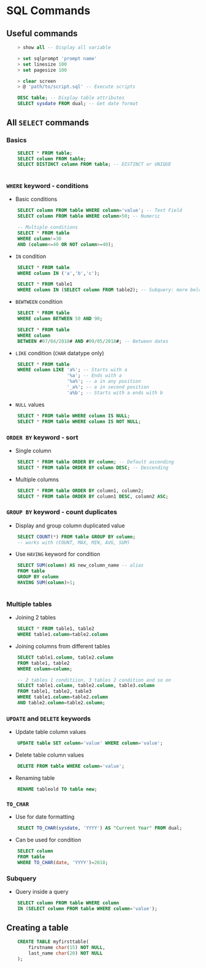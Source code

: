 # SQL Commands

## Useful commands

```sql
	> show all -- Display all variable

	> set sqlprompt 'prompt name'
	> set linesize 100
	> set pagesize 100

	> clear screen
	> @ 'path/to/script.sql' -- Execute scripts

	DESC table; -- Display table attributes
	SELECT sysdate FROM dual; -- Get date format

```

## All `SELECT` commands

### Basics

```sql	
	SELECT * FROM table;
  	SELECT column FROM table;
  	SELECT DISTINCT column FROM table; -- DISTINCT or UNIQUE
  	
```

### `WHERE` keyword - conditions

* Basic conditions

```sql
	SELECT column FROM table WHERE column='value'; -- Text Field
	SELECT column FROM table WHERE column>50; -- Numeric

	-- Multiple conditions
	SELECT * FROM table
	WHERE column!=30
	AND (column<=40 OR NOT column>=40);

```

* `IN` condition

```sql
	SELECT * FROM table
	WHERE column IN ('a','b','c');

	SELECT * FROM table1
	WHERE column IN (SELECT column FROM table2); -- Subquery: more below
```

*  `BEWTWEEN` condition

```sql
	SELECT * FROM table
	WHERE column BETWEEN 50 AND 90;

	SELECT * FROM table
	WHERE column
	BETWEEN #07/04/2018# AND #09/05/2018#; -- Between dates
```

* `LIKE` condition (`CHAR` datatype only)

```sql
	SELECT * FROM table
	WHERE column LIKE 'a%'; -- Starts with a
					  '%a'; -- Ends with a
					  '%a%'; -- a in any position
					  '_a%'; -- a in second position
					  'a%b'; -- Starts with a ends with b

```

* `NULL` values

```sql
	SELECT * FROM table WHERE column IS NULL;
	SELECT * FROM table WHERE column IS NOT NULL;
```


### `ORDER BY` keyword - sort

* Single column

```sql
	SELECT * FROM table ORDER BY column; -- Default ascending
	SELECT * FROM table ORDER BY column DESC; -- Descending
```

* Multiple columns

```sql
	SELECT * FROM table ORDER BY column1, column2;
	SELECT * FROM table ORDER BY column1 DESC, column2 ASC;
```

### `GROUP BY` keyword - count duplicates

* Display and group column duplicated value

```sql
	SELECT COUNT(*) FROM table GROUP BY column;
	-- works with (COUNT, MAX, MIN, AVG, SUM)
```

* Use `HAVING` keyword for condition

```sql
	SELECT SUM(column) AS new_column_name -- alias
	FROM table 
	GROUP BY column
	HAVING SUM(column)>1;
	
```


### Multiple tables

* Joining 2 tables

```sql
  	SELECT * FROM table1, table2 
  	WHERE table1.column=table2.column
```

* Joining columns from different tables

```sql
  	SELECT table1.column, table2.column 
  	FROM table1, table2 
  	WHERE column=column;

  	-- 2 tables 1 conditiion, 3 tables 2 condition and so on
  	SELECT table1.column, table2.column, table3.column
  	FROM table1, table2, table3 
  	WHERE table1.column=table2.column 
  	AND table2.column=table2.column;
```


### `UPDATE` and `DELETE` keywords

* Update table column values

```sql 
	UPDATE table SET column='value' WHERE column='value';
```

* Delete table column values

```sql
	DELETE FROM table WHERE column='value';
```

* Renaming table

```sql
	RENAME tableold TO table new;
```

### `TO_CHAR` 

* Use for date formatting

```sql
	SELECT TO_CHAR(sysdate, 'YYYY') AS "Current Year" FROM dual;
```

* Can be used for condition

```sql
	SELECT column
	FROM table
	WHERE TO_CHAR(date, 'YYYY')=2018;
```

### Subquery

* Query inside a query

```sql
	SELECT column FROM table WHERE column
	IN (SELECT column FROM table WHERE column='value');
```




## Creating a table 

```sql
	CREATE TABLE myfirsttable(
		firstname char(15) NOT NULL,
		last_name char(20) NOT NULL
	);
```







